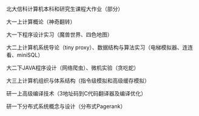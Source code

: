 北大信科计算机本科和研究生课程大作业（部分）

大一上计算概论（神奇翻转）

大一下程序设计实习（魔兽世界、四色地图）

大二上计算机系统导论（tiny proxy）、数据结构与算法实习（电梯模拟器、连连看、miniSQL）

大二下JAVA程序设计（网络爬虫）、微机实验（贪吃蛇）

大三上计算机组织与体系结构（指令级模拟和高级缓存模拟）

研一上高级编译技术（3地址码到C代码翻译器及编译优化）

研一下分布式系统概念与设计（分布式Pagerank）
